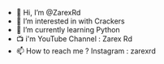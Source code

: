 - 👋 Hi, I’m @ZarexRd
- 👀 I’m interested in with Crackers
- 🌱 I’m currently learning Python
- 📺 i'm YouTube Channel : Zarex Rd
- 📫 How to reach me ? Instagram : zarexrd

<!---
ZarexRd/ZarexRd is a ✨ special ✨ repository because its `README.md` (this file) appears on your GitHub profile.
You can click the Preview link to take a look at your changes.
--->
